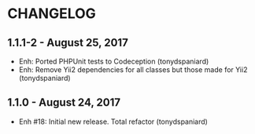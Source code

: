 # CHANGELOG

## 1.1.1-2 - August 25, 2017
- Enh: Ported PHPUnit tests to Codeception (tonydspaniard)
- Enh: Remove Yii2 dependencies for all classes but those made for Yii2 (tonydspaniard)

## 1.1.0 - August 24, 2017
- Enh #18: Initial new release. Total refactor (tonydspaniard)
